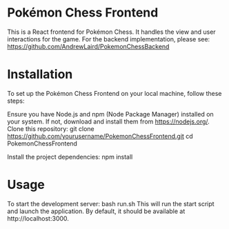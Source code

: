 # Pokémon Chess Frontend
This is a React frontend for Pokémon Chess. It handles the view and user interactions for the game.
For the backend implementation, please see: https://github.com/AndrewLaird/PokemonChessBackend
# Installation
To set up the Pokémon Chess Frontend on your local machine, follow these steps:

Ensure you have Node.js and npm (Node Package Manager) installed on your system. If not, download and install them from https://nodejs.org/.
Clone this repository:
git clone https://github.com/yourusername/PokemonChessFrontend.git
cd PokemonChessFrontend

Install the project dependencies:
npm install


# Usage
To start the development server:
bash run.sh
This will run the start script and launch the application. By default, it should be available at http://localhost:3000.


